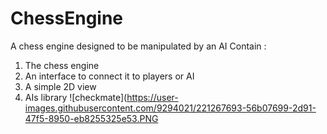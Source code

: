 # ChessEngine
A chess engine designed to be manipulated by an AI
Contain :
1. The chess engine
2. An interface to connect it to players or AI
3. A simple 2D view
4. AIs library 
![checkmate](https://user-images.githubusercontent.com/9294021/221267693-56b07699-2d91-47f5-8950-eb8255325e53.PNG
